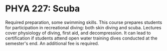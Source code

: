 # PHYA 227: Scuba

Required preparation, some swimming skills. This course prepares students for participation in recreational diving: both skin diving and scuba. Lectures cover physiology of diving, first aid, and decompression. It can lead to certification if students attend open water training dives conducted at the semester's end. An additional fee is required.